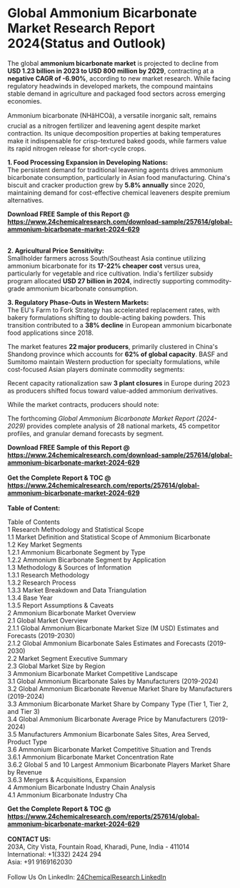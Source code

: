 <h1>Global Ammonium Bicarbonate Market Research Report 2024(Status and Outlook)</h1><p>The global <strong>ammonium bicarbonate market</strong> is projected to decline from <strong>USD 1.23 billion in 2023 to USD 800 million by 2029</strong>, contracting at a <strong>negative CAGR of -6.90%</strong>, according to new market research. While facing regulatory headwinds in developed markets, the compound maintains stable demand in agriculture and packaged food sectors across emerging economies.</p><p>Ammonium bicarbonate (NHâHCOâ), a versatile inorganic salt, remains crucial as a nitrogen fertilizer and leavening agent despite market contraction. Its unique decomposition properties at baking temperatures make it indispensable for crisp-textured baked goods, while farmers value its rapid nitrogen release for short-cycle crops.</p><p><strong>1. Food Processing Expansion in Developing Nations:</strong><br>
The persistent demand for traditional leavening agents drives ammonium bicarbonate consumption, particularly in Asian food manufacturing. China's biscuit and cracker production grew by <strong>5.8% annually</strong> since 2020, maintaining demand for cost-effective chemical leaveners despite premium alternatives.</p><div><b>Download FREE Sample of this Report @ 
            <a href="https://www.24chemicalresearch.com/download-sample/257614/global-ammonium-bicarbonate-market-2024-629">
            https://www.24chemicalresearch.com/download-sample/257614/global-ammonium-bicarbonate-market-2024-629</a></b></div><br><p><strong>2. Agricultural Price Sensitivity:</strong><br>
Smallholder farmers across South/Southeast Asia continue utilizing ammonium bicarbonate for its <strong>17-22% cheaper cost</strong> versus urea, particularly for vegetable and rice cultivation. India's fertilizer subsidy program allocated <strong>USD 27 billion in 2024</strong>, indirectly supporting commodity-grade ammonium bicarbonate consumption.</p><p><strong>3. Regulatory Phase-Outs in Western Markets:</strong><br>
The EU's Farm to Fork Strategy has accelerated replacement rates, with bakery formulations shifting to double-acting baking powders. This transition contributed to a <strong>38% decline</strong> in European ammonium bicarbonate food applications since 2018.</p><p>The market features <strong>22 major producers</strong>, primarily clustered in China's Shandong province which accounts for <strong>62% of global capacity</strong>. BASF and Sumitomo maintain Western production for specialty formulations, while cost-focused Asian players dominate commodity segments:</p><p>Recent capacity rationalization saw <strong>3 plant closures</strong> in Europe during 2023 as producers shifted focus toward value-added ammonium derivatives.</p><p>While the market contracts, producers should note:</p><p>The forthcoming <em>Global Ammonium Bicarbonate Market Report (2024-2029)</em> provides complete analysis of 28 national markets, 45 competitor profiles, and granular demand forecasts by segment.</p><div><b>Download FREE Sample of this Report @ 
            <a href="https://www.24chemicalresearch.com/download-sample/257614/global-ammonium-bicarbonate-market-2024-629">
            https://www.24chemicalresearch.com/download-sample/257614/global-ammonium-bicarbonate-market-2024-629</a></b></div><br><div><b>Get the Complete Report & TOC @ 
            <a href="https://www.24chemicalresearch.com/reports/257614/global-ammonium-bicarbonate-market-2024-629">
            https://www.24chemicalresearch.com/reports/257614/global-ammonium-bicarbonate-market-2024-629</a></b></div><br>
            <b>Table of Content:</b><p>Table of Contents<br />
1 Research Methodology and Statistical Scope<br />
1.1 Market Definition and Statistical Scope of Ammonium Bicarbonate<br />
1.2 Key Market Segments<br />
1.2.1 Ammonium Bicarbonate Segment by Type<br />
1.2.2 Ammonium Bicarbonate Segment by Application<br />
1.3 Methodology & Sources of Information<br />
1.3.1 Research Methodology<br />
1.3.2 Research Process<br />
1.3.3 Market Breakdown and Data Triangulation<br />
1.3.4 Base Year<br />
1.3.5 Report Assumptions & Caveats<br />
2 Ammonium Bicarbonate Market Overview<br />
2.1 Global Market Overview<br />
2.1.1 Global Ammonium Bicarbonate Market Size (M USD) Estimates and Forecasts (2019-2030)<br />
2.1.2 Global Ammonium Bicarbonate Sales Estimates and Forecasts (2019-2030)<br />
2.2 Market Segment Executive Summary<br />
2.3 Global Market Size by Region<br />
3 Ammonium Bicarbonate Market Competitive Landscape<br />
3.1 Global Ammonium Bicarbonate Sales by Manufacturers (2019-2024)<br />
3.2 Global Ammonium Bicarbonate Revenue Market Share by Manufacturers (2019-2024)<br />
3.3 Ammonium Bicarbonate Market Share by Company Type (Tier 1, Tier 2, and Tier 3)<br />
3.4 Global Ammonium Bicarbonate Average Price by Manufacturers (2019-2024)<br />
3.5 Manufacturers Ammonium Bicarbonate Sales Sites, Area Served, Product Type<br />
3.6 Ammonium Bicarbonate Market Competitive Situation and Trends<br />
3.6.1 Ammonium Bicarbonate Market Concentration Rate<br />
3.6.2 Global 5 and 10 Largest Ammonium Bicarbonate Players Market Share by Revenue<br />
3.6.3 Mergers & Acquisitions, Expansion<br />
4 Ammonium Bicarbonate Industry Chain Analysis<br />
4.1 Ammonium Bicarbonate Industry Cha</p><div><b>Get the Complete Report & TOC @ 
            <a href="https://www.24chemicalresearch.com/reports/257614/global-ammonium-bicarbonate-market-2024-629">
            https://www.24chemicalresearch.com/reports/257614/global-ammonium-bicarbonate-market-2024-629</a></b></div><br><b>CONTACT US:</b><br>
            203A, City Vista, Fountain Road, Kharadi, Pune, India - 411014<br>
            International: +1(332) 2424 294<br>
            Asia: +91 9169162030 <br><br>
            Follow Us On LinkedIn: <a href="https://www.linkedin.com/company/24chemicalresearch/">24ChemicalResearch LinkedIn</a>